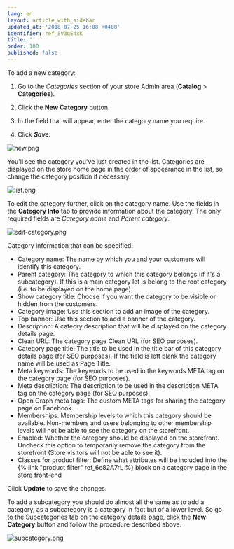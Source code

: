 ```yaml
---
lang: en
layout: article_with_sidebar
updated_at: '2018-07-25 16:08 +0400'
identifier: ref_5V3qE4xK
title: ''
order: 100
published: false
---
```

To add a new category:

1. Go to the _Categories_ section of your store Admin area (**Catalog** > **Categories**).

2. Click the **New Category** button.

3. In the field that will appear, enter the category name you require.

4. Click _**Save**_. 

![new.png]({{site.baseurl}}/attachments/ref_6rpDdput/new.png)

You'll see the category you've just created in the list. Categories are displayed on the store home page in the order of appearance in the list, so change the category position if necessary. 

![list.png]({{site.baseurl}}/attachments/ref_6rpDdput/list.png)

To edit the category further, click on the category name. Use the fields in the **Category Info** tab to provide information about the category. The only required fields are _Category name_ and _Parent category_.

![edit-category.png]({{site.baseurl}}/attachments/ref_6rpDdput/edit-category.png)

Category information that can be specified:

* Category name: The name by which you and your customers will identify this category.
* Parent category: The category to which this category belongs (if it's a subcategory). If this is a main category let is belong to the root category (i.e. to be displayed on the home page). 
* Show category title: Choose if you want the category to be visible or hidden from the customers.
* Category image: Use this section to add an image of the category.
* Top banner: Use this section to add a banner of the category.
* Description: A cateory description that will be displayed on the category details page.
* Clean URL: The category page Clean URL (for SEO purposes).
* Category page title: The title to be used in the title bar of this category details page (for SEO purposes). If the field is left blank the category name will be used as Page Title.
* Meta keywords: The keywords to be used in the keywords META tag on the category page (for SEO purposes).
* Meta description: The description to be used in the description META tag on the category page (for SEO purposes).
* Open Graph meta tags: The custom META tags for sharing the category page on Facebook.
* Memberships: Membership levels to which this category should be available. Non-members and users belonging to other membership levels will not be able to see the category on the storefront.
* Enabled: Whether the category should be displayed on the storefront. Uncheck this option to temporarily remove the category from the storefront (Store visitors will not be able to see it).
* Classes for product filter: Define what attributes will be included into the {% link "product filter" ref_6e82A7rL %} block on a category page in the store front-end

Click **Update** to save the changes.


To add a subcategory you should do almost all the same as to add a category, as a subcategory is a category in fact but of a lower level. So go to the Subcategories tab on the category details page, click the **New Category** button and follow the procedure described above.

![subcategory.png]({{site.baseurl}}/attachments/ref_6rpDdput/subcategory.png)

